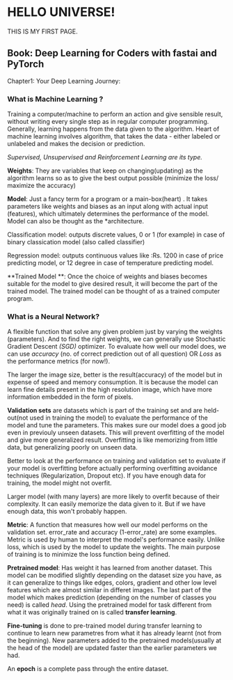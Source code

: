 # HELLO UNIVERSE!

THIS IS MY FIRST PAGE.

## Book: Deep Learning for Coders with fastai and PyTorch
Chapter1: Your Deep Learning Journey: 

### What is Machine Learning ? 

Training a computer/machine to perform an action and give sensible result, without writing every single step as in regular computer programming. 
Generally, learning happens from the data given to the algorithm.
Heart of machine learning involves algorithm, that takes the data - either labeled or unlabeled and makes the decision or prediction. 

*Supervised, Unsupervised and Reinforcement Learning are its type.*


**Weights**: They are variables that keep on changing(updating) as the algorithm learns so as to give the best output possible (minimize the loss/ maximize the accuracy)

**Model**: Just a fancy term for a program or a main-box(heart) . It takes parameters like weights and biases as an input along with actual input (features), which ultimately determines the performance of the model. Model can also be thought as the *architecture. 

Classification model: outputs discrete values, 0 or 1 (for example) in case of binary classication model (also called classifier)

Regression model: outputs continuous values like :Rs. 1200 in case of price predicting model, or 12 degree in case of temperature predicting model.

**Trained Model **: Once the choice of weights and biases becomes suitable for the model to give desired result, it will become the part of the trained model.
The trained model can be thought of as a trained computer program. 

### What is a Neural Network?

A flexible function that solve any given problem just by varying the weights (parameters). And to find the right weights, we can generally use Stochastic Gradient Descent *(SGD)* optimizer. 
To evaluate how well our model does, we can use *accuracy*  (no. of correct prediction out of all question) OR *Loss* as the performance metrics (for now!).


The larger the image size, better is the result(accuracy) of the model but in expense of speed and memory consumption. It is because the model can learn fine details present in the high resolution image, which have more information embedded in the form of pixels.

**Validation sets** are datasets which is part of the training set and are held-out(not used in training the model) to evaluate the performance of the model and tune the parameters. This makes sure our model does a good job even in previouly unseen datasets. This will prevent overfitting of the model and give more generalized result. Overfitting is like memorizing from little data, but generalizing poorly on unseen data.

Better to look at the performance on training and validation set to evaluate if your model is overfitting before actually performing overfitting avoidance techniques (Regularization, Dropout etc). If you have enough data for training, the model might not overfit. 

Larger model (with many layers) are more likely to overfit because of their complexity. It can easily memorize the data given to it. But if we have enough data, this won't probably happen. 

**Metric**: A function that measures how well our model performs on the validation set. error_rate and accuracy (1-error_rate) are some examples. Metric is used by human to interpret the model's performance easily. 
Unlike loss, which is used by the model to update the weights. The main purpose of training is to minimize the loss function being defined. 

**Pretrained model**: Has weight it has learned from another dataset. This model can be modified slightly depending on the dataset size you have, as it can generalize to things like edges, colors, gradient and other low level features which are almost similar in differet images. 
The last part of the model which makes prediction (depending on the number of classes you need) is called *head*. 
Using the pretrained model for task different from what it was originally trained on is called **transfer learning**.

**Fine-tuning** is done to pre-trained model during transfer learning to continue to learn new parametres from what it has already learnt (not from the beginning). 
New parameters added to the pretrained models(usually at the head of the model) are updated faster than the earlier parameters we had.

An **epoch** is a complete pass through the entire dataset.


